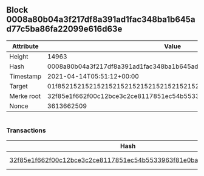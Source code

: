 ## Block 0008a80b04a3f217df8a391ad1fac348ba1b645ad77c5ba86fa22099e616d63e

Attribute | Value
--- | ---
Height | 14963
Hash | 0008a80b04a3f217df8a391ad1fac348ba1b645ad77c5ba86fa22099e616d63e
Timestamp | 2021-04-14T05:51:12+00:00
Target | 01f8521521521521521521521521521521521521521521521521521521521521
Merke root | 32f85e1f662f00c12bce3c2ce8117851ec54b5533963f81e0ba5a9a0cb9c56c5
Nonce | 3613662509

```

```

### Transactions

Hash | Amount
--- | ---
[32f85e1f662f00c12bce3c2ce8117851ec54b5533963f81e0ba5a9a0cb9c56c5](32f85e1f662f00c12bce3c2ce8117851ec54b5533963f81e0ba5a9a0cb9c56c5.md) | 10.00000000 SKEPTI 
